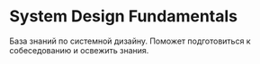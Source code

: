 # System Design Fundamentals
База знаний по системной дизайну. Поможет подготовиться к собеседованию и освежить знания.
